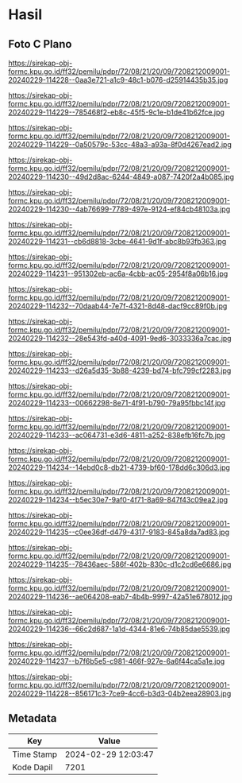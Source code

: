 # Hasil

## Foto C Plano

https://sirekap-obj-formc.kpu.go.id/ff32/pemilu/pdpr/72/08/21/20/09/7208212009001-20240229-114228--0aa3e721-a1c9-48c1-b076-d25914435b35.jpg

https://sirekap-obj-formc.kpu.go.id/ff32/pemilu/pdpr/72/08/21/20/09/7208212009001-20240229-114229--785468f2-eb8c-45f5-9c1e-b1de41b62fce.jpg

https://sirekap-obj-formc.kpu.go.id/ff32/pemilu/pdpr/72/08/21/20/09/7208212009001-20240229-114229--0a50579c-53cc-48a3-a93a-8f0d4267ead2.jpg

https://sirekap-obj-formc.kpu.go.id/ff32/pemilu/pdpr/72/08/21/20/09/7208212009001-20240229-114230--49d2d8ac-6244-4849-a087-7420f2a4b085.jpg

https://sirekap-obj-formc.kpu.go.id/ff32/pemilu/pdpr/72/08/21/20/09/7208212009001-20240229-114230--4ab76699-7789-497e-9124-ef84cb48103a.jpg

https://sirekap-obj-formc.kpu.go.id/ff32/pemilu/pdpr/72/08/21/20/09/7208212009001-20240229-114231--cb6d8818-3cbe-4641-9d1f-abc8b93fb363.jpg

https://sirekap-obj-formc.kpu.go.id/ff32/pemilu/pdpr/72/08/21/20/09/7208212009001-20240229-114231--951302eb-ac6a-4cbb-ac05-2954f8a06b16.jpg

https://sirekap-obj-formc.kpu.go.id/ff32/pemilu/pdpr/72/08/21/20/09/7208212009001-20240229-114232--70daab44-7e7f-4321-8d48-dacf9cc89f0b.jpg

https://sirekap-obj-formc.kpu.go.id/ff32/pemilu/pdpr/72/08/21/20/09/7208212009001-20240229-114232--28e543fd-a40d-4091-9ed6-3033336a7cac.jpg

https://sirekap-obj-formc.kpu.go.id/ff32/pemilu/pdpr/72/08/21/20/09/7208212009001-20240229-114233--d26a5d35-3b88-4239-bd74-bfc799cf2283.jpg

https://sirekap-obj-formc.kpu.go.id/ff32/pemilu/pdpr/72/08/21/20/09/7208212009001-20240229-114233--00662298-8e71-4f91-b790-79a95fbbc14f.jpg

https://sirekap-obj-formc.kpu.go.id/ff32/pemilu/pdpr/72/08/21/20/09/7208212009001-20240229-114233--ac064731-e3d6-4811-a252-838efb16fc7b.jpg

https://sirekap-obj-formc.kpu.go.id/ff32/pemilu/pdpr/72/08/21/20/09/7208212009001-20240229-114234--14ebd0c8-db21-4739-bf60-178dd6c306d3.jpg

https://sirekap-obj-formc.kpu.go.id/ff32/pemilu/pdpr/72/08/21/20/09/7208212009001-20240229-114234--b5ec30e7-9af0-4f71-8a69-847f43c09ea2.jpg

https://sirekap-obj-formc.kpu.go.id/ff32/pemilu/pdpr/72/08/21/20/09/7208212009001-20240229-114235--c0ee36df-d479-4317-9183-845a8da7ad83.jpg

https://sirekap-obj-formc.kpu.go.id/ff32/pemilu/pdpr/72/08/21/20/09/7208212009001-20240229-114235--78436aec-586f-402b-830c-d1c2cd6e6686.jpg

https://sirekap-obj-formc.kpu.go.id/ff32/pemilu/pdpr/72/08/21/20/09/7208212009001-20240229-114236--ae064208-eab7-4b4b-9997-42a51e678012.jpg

https://sirekap-obj-formc.kpu.go.id/ff32/pemilu/pdpr/72/08/21/20/09/7208212009001-20240229-114236--66c2d687-1a1d-4344-81e6-74b85dae5539.jpg

https://sirekap-obj-formc.kpu.go.id/ff32/pemilu/pdpr/72/08/21/20/09/7208212009001-20240229-114237--b7f6b5e5-c981-466f-927e-6a6f44ca5a1e.jpg

https://sirekap-obj-formc.kpu.go.id/ff32/pemilu/pdpr/72/08/21/20/09/7208212009001-20240229-114228--856171c3-7ce9-4cc6-b3d3-04b2eea28903.jpg


## Metadata

| Key        | Value               |
| ---------- | ------------------- |
| Time Stamp | 2024-02-29 12:03:47 |
| Kode Dapil | 7201                |



